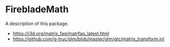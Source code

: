 # FirebladeMath

A description of this package.


- <https://j3d.org/matrix_faq/matrfaq_latest.html>
- <https://github.com/g-truc/glm/blob/master/glm/gtc/matrix_transform.inl>
